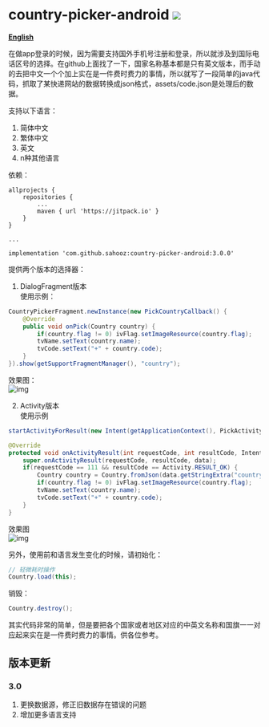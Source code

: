 # country-picker-android [![](https://jitpack.io/v/sahooz/country-picker-android.svg)](https://jitpack.io/#sahooz/country-picker-android)

**[English](./README_EN.md)**

在做app登录的时候，因为需要支持国外手机号注册和登录，所以就涉及到国际电话区号的选择。在github上面找了一下，国家名称基本都是只有英文版本，而手动的去把中文一个个加上实在是一件费时费力的事情，所以就写了一段简单的java代码，抓取了某快递网站的数据转换成json格式，assets/code.json是处理后的数据。    

支持以下语言：  
1. 简体中文
2. 繁体中文
3. 英文  
4. n种其他语言

依赖：

```
allprojects {
    repositories {
        ...
        maven { url 'https://jitpack.io' }
    }
}

...

implementation 'com.github.sahooz:country-picker-android:3.0.0'
```

提供两个版本的选择器： 

1. DialogFragment版本    
使用示例： 
```java
CountryPickerFragment.newInstance(new PickCountryCallback() {
    @Override
    public void onPick(Country country) {
        if(country.flag != 0) ivFlag.setImageResource(country.flag);
        tvName.setText(country.name);
        tvCode.setText("+" + country.code);
    }
}).show(getSupportFragmentManager(), "country");
```
效果图：  
![img](./imgs/dialogfragment.png)  

2. Activity版本  
使用示例  
```java
startActivityForResult(new Intent(getApplicationContext(), PickActivity.class), 111);

@Override
protected void onActivityResult(int requestCode, int resultCode, Intent data) {
    super.onActivityResult(requestCode, resultCode, data);
    if(requestCode == 111 && resultCode == Activity.RESULT_OK) {
        Country country = Country.fromJson(data.getStringExtra("country"));
        if(country.flag != 0) ivFlag.setImageResource(country.flag);
        tvName.setText(country.name);
        tvCode.setText("+" + country.code);
    }
}
```
效果图  
![img](./imgs/activity.png)     


另外，使用前和语言发生变化的时候，请初始化：
```java 
// 轻微耗时操作
Country.load(this);
```  

销毁： 
```java 
Country.destroy();
```

其实代码非常的简单，但是要把各个国家或者地区对应的中英文名称和国旗一一对应起来实在是一件费时费力的事情。供各位参考。

## 版本更新  

### 3.0 

1. 更换数据源，修正旧数据存在错误的问题  
2. 增加更多语言支持